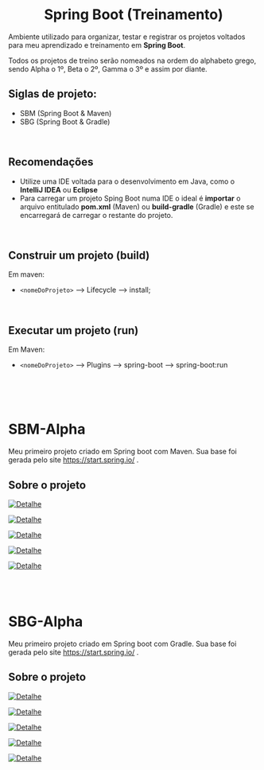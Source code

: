 <h1 style="text-align:center"> 
    Spring Boot (Treinamento)
</h1>

Ambiente utilizado para organizar, testar e registrar os projetos voltados para meu aprendizado e treinamento em **Spring Boot**.

Todos os projetos de treino serão nomeados na ordem do alphabeto grego, sendo Alpha o 1º, Beta o 2º, Gamma o 3º e assim por diante.

## Siglas de projeto:
-   SBM (Spring Boot & Maven)
-   SBG (Spring Boot & Gradle)

<br>

## Recomendações
-   Utilize uma IDE voltada para o desenvolvimento em Java, como o **IntelliJ IDEA** ou **Eclipse**
-   Para carregar um projeto Sping Boot numa IDE o ideal é **importar** o arquivo entitulado **pom.xml** (Maven) ou **build-gradle** (Gradle) e este se encarregará de carregar o restante do projeto.

<br>

## Construir um projeto (build)

Em maven:
-   `<nomeDoProjeto>` --> Lifecycle --> install;

<br>

## Executar um projeto (run)
Em Maven:
-   `<nomeDoProjeto>` --> Plugins --> spring-boot --> spring-boot:run

<br>

<br>
<br>

# SBM-Alpha
Meu primeiro projeto criado em Spring boot com Maven. Sua base foi gerada pelo site https://start.spring.io/ .

## Sobre o projeto
[![Detalhe](https://img.shields.io/badge/Linguagem-Java_11-9b0e03.svg)](https://shields.io/)

[![Detalhe](https://img.shields.io/badge/Projeto-Maven_Project-335599.svg)](https://shields.io/)

[![Detalhe](https://img.shields.io/badge/Ferramenta-SpringBoot_2.5.3-006c67.svg)](https://shields.io/)

[![Detalhe](https://img.shields.io/badge/Packaging-Jar-b56d48.svg)](https://shields.io/)

[![Detalhe](https://img.shields.io/badge/Dependências-Spring_Web_|_-f9c067.svg)](https://shields.io/)

<br>
<br>

# SBG-Alpha
Meu primeiro projeto criado em Spring boot com Gradle. Sua base foi gerada pelo site https://start.spring.io/ .

## Sobre o projeto
[![Detalhe](https://img.shields.io/badge/Linguagem-Java_11-9b0e03.svg)](https://shields.io/)

[![Detalhe](https://img.shields.io/badge/Projeto-Gradle_Project-335599.svg)](https://shields.io/)

[![Detalhe](https://img.shields.io/badge/Ferramenta-SpringBoot_2.5.3-006c67.svg)](https://shields.io/)

[![Detalhe](https://img.shields.io/badge/Packaging-Jar-b56d48.svg)](https://shields.io/)

[![Detalhe](https://img.shields.io/badge/Dependências-Spring_Web_|_-f9c067.svg)](https://shields.io/)

<br>
<br>